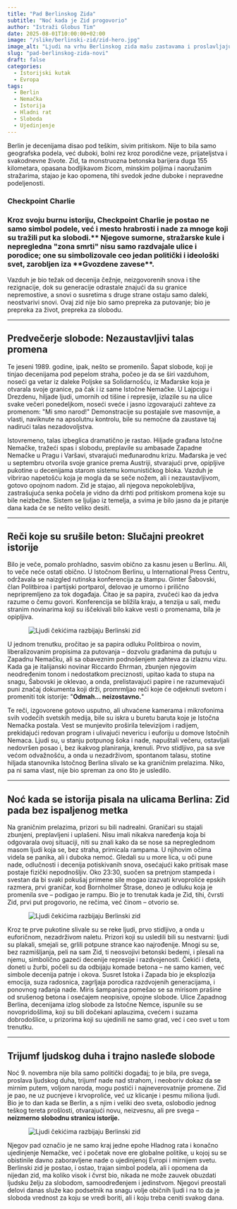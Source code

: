 ```yaml
---
title: "Pad Berlinskog Zida"
subtitle: "Noć kada je Zid progovorio"
author: "Istraži Globus Tim"
date: 2025-08-01T10:00:00+02:00
image: "/slike/berlinski-zid/zid-hero.jpg"
image_alt: "Ljudi na vrhu Berlinskog zida mašu zastavama i proslavljaju, simbol slobode"
slug: "pad-berlinskog-zida-novi"
draft: false
categories:
  - Istorijski kutak
  - Evropa
tags:
  - Berlin
  - Nemačka
  - Istorija
  - Hladni rat
  - Sloboda
  - Ujedinjenje
---
```


<p class="intro-paragraph">Berlin je decenijama disao pod teškim, sivim pritiskom. Nije to bila samo geografska podela, već duboki, bolni rez kroz porodične veze, prijateljstva i svakodnevne živote. Zid, ta monstruozna betonska barijera duga 155 kilometara, opasana bodljikavom žicom, minskim poljima i naoružanim stražarima, stajao je kao opomena, tihi svedok jedne duboke i nepravedne podeljenosti. 

<div class="tip-box">
   <h3>Checkpoint Charlie<h3>
   <p>Kroz svoju burnu istoriju, Checkpoint Charlie je postao ne samo simbol podele, već i mesto hrabrosti i nade za mnoge koji su tražili put ka slobodi.** Njegove sumorne, stražarske kule i nepregledna "zona smrti" nisu samo razdvajale ulice i porodice; one su simbolizovale ceo jedan politički i ideološki svet, zarobljen iza **Gvozdene zavese**.<p>
</div> 

Vazduh je bio težak od decenija čežnje, neizgovorenih snova i tihe rezignacije, dok su generacije odrastale znajući da su granice nepremostive, a snovi o susretima s druge strane ostaju samo daleki, neostvarivi snovi. Ovaj zid nije bio samo prepreka za putovanje; bio je prepreka za život, prepreka za slobodu.</p>

---

## Predvečerje slobode: Nezaustavljivi talas promena

Te jeseni 1989. godine, ipak, nešto se promenilo. Šapat slobode, koji je tinjao decenijama pod pepelom straha, počeo je da se širi vazduhom, noseći ga vetar iz daleke Poljske sa Solidarnošću, iz Mađarske koja je otvarala svoje granice, pa čak i iz same Istočne Nemačke. U Lajpcigu i Drezdenu, hiljade ljudi, umornih od tišine i represije, izlazile su na ulice svake večeri ponedeljkom, noseći sveće i jasno izgovarajući zahteve za promenom: "Mi smo narod!" Demonstracije su postajale sve masovnije, a vlasti, naviknute na apsolutnu kontrolu, bile su nemoćne da zaustave taj nadirući talas nezadovoljstva.

Istovremeno, talas izbeglica dramatično je rastao. Hiljade građana Istočne Nemačke, tražeći <span class="highlight-text">spas i slobodu</span>, preplavile su ambasade Zapadne Nemačke u Pragu i Varšavi, stvarajući međunarodnu krizu. Mađarska je već u septembru otvorila svoje granice prema Austriji, stvarajući prve, opipljive pukotine u decenijama starom sistemu komunističkog bloka. Vazduh je vibrirao napetošću koja je mogla da se seče nožem, ali i nezaustavljivom, gotovo opojnom nadom. Zid je stajao, ali njegova nepokolebljiva, zastrašujuća senka počela je vidno da drhti pod pritiskom promena koje su bile neizbežne. Sistem se ljuljao iz temelja, a svima je bilo jasno da je pitanje dana kada će se nešto veliko desiti.

---

## Reči koje su srušile beton: Slučajni preokret istorije

Bilo je veče, pomalo prohladno, sasvim obično za kasnu jesen u Berlinu. Ali, to veče neće ostati obično. U Istočnom Berlinu, u International Press Centru, održavala se naizgled rutinska konferencija za štampu. Ginter Šabovski, član Politbiroa i partijski portparol, delovao je umorno i prilično nepripremljeno za tok događaja. Čitao je sa papira, zvučeći kao da jedva razume o čemu govori. Konferencija se bližila kraju, a tenzija u sali, među stranim novinarima koji su iščekivali bilo kakve vesti o promenama, bila je opipljiva.

<figure class="article-image-box">
  <img src="/slike/berlinski-zid/zid1.jpg" alt="Ljudi čekićima razbijaju Berlinski zid">
</figure>

U jednom trenutku, pročitao je sa papira odluku Politbiroa o novim, liberalizovanim propisima za putovanja – dozvolu građanima da putuju u Zapadnu Nemačku, ali sa obaveznim podnošenjem zahteva za izlaznu vizu. Kada ga je italijanski novinar Riccardo Ehrman, zbunjen njegovim neodređenim tonom i nedostatkom preciznosti, upitao kada to stupa na snagu, Šabovski je oklevao, a onda, prelistavajući papire i ne razumevajući puni značaj dokumenta koji drži, promrmljao reči koje će odjeknuti svetom i promeniti tok istorije: "<span class="highlight-text">**Odmah... neizostavno.**</span>"

Te reči, izgovorene gotovo usputno, ali uhvaćene kamerama i mikrofonima svih vodećih svetskih medija, bile su iskra u buretu baruta koje je Istočna Nemačka postala. Vest se munjevito proširila televizijom i radijem, prekidajući redovan program i ulivajući nevericu i euforiju u domove Istočnih Nemaca. Ljudi su, u stanju potpunog šoka i nade, napuštali večeru, ostavljali nedovršen posao i, bez ikakvog planiranja, krenuli. Prvo stidljivo, pa sa sve većom odvažnošću, a onda u nezadrživom, spontanom talasu, stotine hiljada stanovnika Istočnog Berlina slivalo se ka graničnim prelazima. Niko, pa ni sama vlast, nije bio spreman za ono što je usledilo.

---

## Noć kada se istorija pisala na ulicama Berlina: Zid pada bez ispaljenog metka

Na graničnim prelazima, prizori su bili nadrealni. Graničari su stajali zbunjeni, preplavljeni i uplašeni. Nisu imali nikakva naređenja koja bi odgovarala ovoj situaciji, niti su znali kako da se nose sa nepreglednom masom ljudi koja se, bez straha, primicala rampama. U njihovim očima videla se panika, ali i duboka nemoć. Gledali su u more lica, u oči pune nade, odlučnosti i decenija potiskivanih snova, osećajući kako pritisak mase postaje fizički nepodnošljiv. Oko 23:30, suočen sa pretnjom stampeda i svestan da bi svaki pokušaj primene sile mogao izazvati <span class="highlight-text">krvoproliće epskih razmera</span>, prvi graničar, kod Bornholmer Štrase, doneo je odluku koja je promenila sve – podigao je rampu. Bio je to trenutak kada je Zid, tihi, čvrsti Zid, prvi put progovorio, ne rečima, već činom – otvorio se.

<figure class="article-image-box">
  <img src="/slike/berlinski-zid/zid2.jpg" alt="Ljudi čekićima razbijaju Berlinski zid">
</figure>

Kroz te prve pukotine slivale su se reke ljudi, prvo stidljivo, a onda u euforičnom, nezadrživom naletu. Prizori koji su usledili bili su nestvarni: ljudi su plakali, smejali se, grlili potpune strance kao najrođenije. Mnogi su se, bez razmišljanja, peli na sam Zid, ti neosvojivi betonski bedemi, i plesali na njemu, simbolično gazeći decenije represije i razdvojenosti. Čekići i dleta, doneti u žurbi, počeli su da odbijaju komade betona – ne samo kamen, već simbole decenija patnje i okova. Susret Istoka i Zapada bio je eksplozija emocija, suza radosnica, zagrljaja porodica razdvojenih generacijama, i ponovnog rađanja nade. Miris šampanjca pomešao se sa mirisom prašine od srušenog betona i osećajem neopisive, opojne slobode. Ulice Zapadnog Berlina, decenijama izlog slobode za Istočne Nemce, ispunile su se novopridošlima, koji su bili dočekani aplauzima, cvećem i suzama dobrodošlice, u prizorima koji su ujedinili ne samo grad, već i ceo svet u tom trenutku.

---

## Trijumf ljudskog duha i trajno nasleđe slobode

Noć 9. novembra nije bila samo politički događaj; to je bila, pre svega, proslava ljudskog duha, trijumf nade nad strahom, i neoboriv dokaz da se mirnim putem, voljom naroda, mogu postići i najneverovatnije promene. Zid je pao, ne uz pucnjeve i krvoproliće, već uz klicanje i pesmu miliona ljudi. Bio je to dan kada se Berlin, a s njim i veliki deo sveta, oslobodio jednog teškog tereta prošlosti, otvarajući novu, neizvesnu, ali pre svega – <span class="highlight-text">**neizmerno slobodnu stranicu istorije.**</span>

<figure class="article-image-box">
  <img src="/slike/berlinski-zid/zid3.jpg" alt="Ljudi čekićima razbijaju Berlinski zid">
</figure>

Njegov pad označio je ne samo kraj jedne epohe Hladnog rata i konačno ujedinjenje Nemačke, već i početak nove ere globalne politike, u kojoj su se obistinile davno zaboravljene nade o ujedinjenoj Evropi i mirnijem svetu. Berlinski zid je postao, i ostao, trajan simbol podela, ali i opomena da nijedan zid, ma koliko visok i čvrst bio, nikada ne može zauvek obuzdati ljudsku želju za slobodom, samoodređenjem i jedinstvom. Njegovi preostali delovi danas služe kao podsetnik na snagu volje običnih ljudi i na to da je sloboda vrednost za koju se vredi boriti, ali i koju treba ceniti svakog dana.